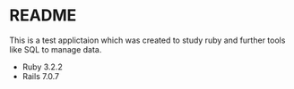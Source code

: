 # README

This is a test applictaion which was created to study ruby and further tools like SQL to manage data.

- Ruby 3.2.2
- Rails 7.0.7
